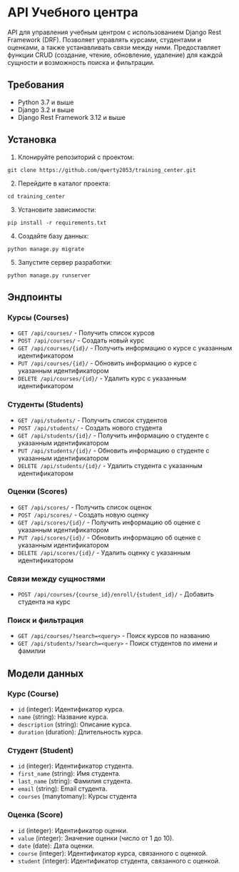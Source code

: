 # API Учебного центра

API для управления учебным центром с использованием Django Rest Framework (DRF). Позволяет управлять курсами, студентами и оценками, а также устанавливать связи между ними. Предоставляет функции CRUD (создание, чтение, обновление, удаление) для каждой сущности и возможность поиска и фильтрации.

## Требования

- Python 3.7 и выше
- Django 3.2 и выше
- Django Rest Framework 3.12 и выше

## Установка

1. Клонируйте репозиторий с проектом:

```shell
git clone https://github.com/qwerty2053/training_center.git
```

2. Перейдите в каталог проекта:

```shell
cd training_center
```

3. Установите зависимости:

```shell
pip install -r requirements.txt
```

4. Создайте базу данных:

```shell
python manage.py migrate
```

5. Запустите сервер разработки:

```shell
python manage.py runserver
```

## Эндпоинты

### Курсы (Courses)

- `GET /api/courses/` - Получить список курсов
- `POST /api/courses/` - Создать новый курс
- `GET /api/courses/{id}/` - Получить информацию о курсе с указанным идентификатором
- `PUT /api/courses/{id}/` - Обновить информацию о курсе с указанным идентификатором
- `DELETE /api/courses/{id}/` - Удалить курс с указанным идентификатором

### Студенты (Students)

- `GET /api/students/` - Получить список студентов
- `POST /api/students/` - Создать нового студента
- `GET /api/students/{id}/` - Получить информацию о студенте с указанным идентификатором
- `PUT /api/students/{id}/` - Обновить информацию о студенте с указанным идентификатором
- `DELETE /api/students/{id}/` - Удалить студента с указанным идентификатором

### Оценки (Scores)

- `GET /api/scores/` - Получить список оценок
- `POST /api/scores/` - Создать новую оценку
- `GET /api/scores/{id}/` - Получить информацию об оценке с указанным идентификатором
- `PUT /api/scores/{id}/` - Обновить информацию об оценке с указанным идентификатором
- `DELETE /api/scores/{id}/` - Удалить оценку с указанным идентификатором

### Связи между сущностями

- `POST /api/courses/{course_id}/enroll/{student_id}/` - Добавить студента на курс

### Поиск и фильтрация

- `GET /api/courses/?search=<query>` - Поиск курсов по названию
- `GET /api/students/?search=<query>` - Поиск студентов по имени и фамилии


## Модели данных

### Курс (Course)

- `id` (integer): Идентификатор курса.
- `name` (string): Название курса.
- `description` (string): Описание курса.
- `duration` (duration): Длительность курса.

### Студент (Student)

- `id` (integer): Идентификатор студента.
- `first_name` (string): Имя студента.
- `last_name` (string): Фамилия студента.
- `email` (string): Email студента.
- `courses` (manytomany): Курсы студента

### Оценка (Score)

- `id` (integer): Идентификатор оценки.
- `value` (integer): Значение оценки (число от 1 до 10).
- `date` (date): Дата оценки.
- `course` (integer): Идентификатор курса, связанного с оценкой.
- `student` (integer): Идентификатор студента, связанного с оценкой.

